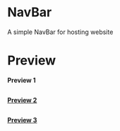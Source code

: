 # NavBar
A simple NavBar for hosting website
# Preview 

**Preview 1**
<p align="center"><a href="https://github.com/Saketh9033/NavBar/Screenshots/Preview1.png"><img>

**Preview 2**
<p align="center"><a href="https://github.com/Saketh9033/NavBar/Screenshots/Preview1.png"><img>
 
**Preview 3**
<p align="center"><a href="https://github.com/Saketh9033/NavBar/Screenshots/Preview1.png"><img>
